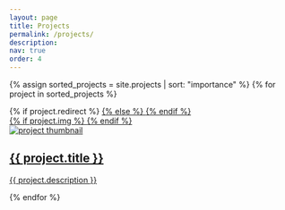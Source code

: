 ```yaml
---
layout: page
title: Projects
permalink: /projects/
description: 
nav: true
order: 4
---
```


<div class="projects grid">

  {% assign sorted_projects = site.projects | sort: "importance" %}
  {% for project in sorted_projects %}
  <div class="grid-item">
    {% if project.redirect %}
    <a href="{{ project.redirect }}" target="_blank">
      {% else %}
      <a href="{{ project.url | relative_url }}">
	{% endif %}
	<div class="card hoverable">
	  {% if project.img %} 
	  <!-- <img src="{{ project.img | relative_url }}" alt="project thumbnail"> -->
	  {% endif %}
	  <div class="card-body">
	    <!-- <h2 class="card-title text-lowercase">{{ project.title }}</h2> -->
	    <!-- <h2 class="card-title">{{ project.title }}</h2> -->
	    <!-- <p class="card-text">{{ project.description }}</p> -->
	    <div class="row">
	      <div class="profile col-3">
		<img src="{{ project.img | relative_url }}" alt="project thumbnail">
	      </div>
	      <div class="col">
		<h2 class="card-title">{{ project.title }}</h2>
		<p class="card-text">{{ project.description }}</p>
	      </div>
	    </div>
	  </div>
	</div>
      </a>
  </div>
  {% endfor %}
  
</div>

